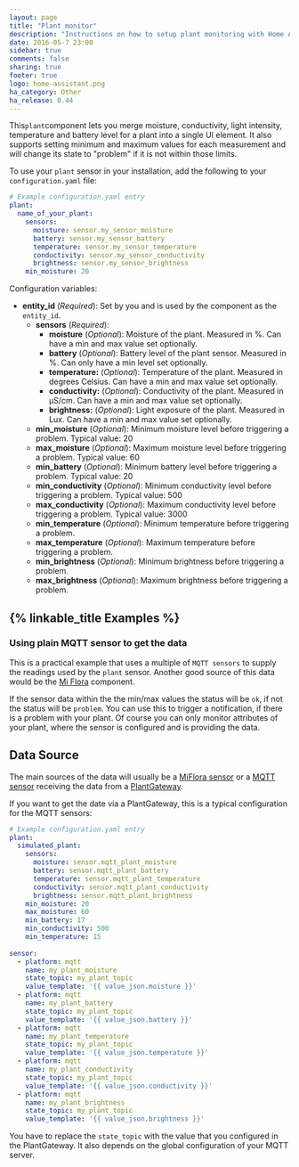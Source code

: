 ```yaml
---
layout: page
title: "Plant monitor"
description: "Instructions on how to setup plant monitoring with Home Assistant."
date: 2016-05-7 23:00
sidebar: true
comments: false
sharing: true
footer: true
logo: home-assistant.png
ha_category: Other
ha_release: 0.44
---
```


This`plant`component lets you merge moisture, conductivity, light intensity, temperature and battery level for a plant into a single UI element. It also supports setting minimum and maximum values for each measurement and will change its state to "problem" if it is not within those limits.

To use your `plant` sensor in your installation, add the following to your `configuration.yaml` file:

```yaml
# Example configuration.yaml entry
plant:
  name_of_your_plant:
    sensors:
      moisture: sensor.my_sensor_moisture
      battery: sensor.my_sensor_battery
      temperature: sensor.my_sensor_temperature
      conductivity: sensor.my_sensor_conductivity
      brightness: sensor.my_sensor_brightness
    min_moisture: 20
```

Configuration variables:

- **entity_id** (*Required*): Set by you and is used by the component as the `entity_id`.
  - **sensors** (*Required*): 
    - **moisture** (*Optional*): Moisture of the plant. Measured in %. Can have a min and max value set optionally.
    - **battery** (*Optional*): Battery level of the plant sensor. Measured in %. Can only have a min level set optionally.
    - **temperature:** (*Optional*): Temperature of the plant. Measured in degrees Celsius. Can have a min and max value set optionally.
    - **conductivity:** (*Optional*): Conductivity of the plant. Measured in µS/cm. Can have a min and max value set optionally.
    - **brightness:** (*Optional*): Light exposure of the plant. Measured in Lux. Can have a min and max value set optionally.
  - **min_moisture** (*Optional*): Minimum moisture level before triggering a problem. Typical value: 20
  - **max_moisture** (*Optional*): Maximum moisture level before triggering a problem. Typical value: 60
  - **min_battery** (*Optional*): Minimum battery level before triggering a problem. Typical value: 20
  - **min_conductivity** (*Optional*): Minimum conductivity level before triggering a problem. Typical value: 500
  - **max_conductivity** (*Optional*): Maximum conductivity level before triggering a problem. Typical value: 3000
  - **min_temperature** (*Optional*): Minimum temperature before triggering a problem.
  - **max_temperature** (*Optional*): Maximum temperature before triggering a problem.
  - **min_brightness** (*Optional*): Minimum brightness before triggering a problem.
  - **max_brightness** (*Optional*): Maximum brightness before triggering a problem.

## {% linkable_title Examples %}
### Using plain MQTT sensor to get the data
This is a practical example that uses a multiple of `MQTT sensors` to supply the readings used by the `plant` sensor.
Another good source of this data would be the [Mi Flora](https://home-assistant.io/components/sensor.miflora/) component. 


If the sensor data within the the min/max values the status will be `ok`, if not the status will be `problem`. You can use this to trigger a notification, if there is a problem with your plant. Of course you can only monitor attributes of your plant, where the sensor is configured and is providing the data.

## Data Source

The main sources of the data will usually be a [MiFlora sensor](sensor.miflora) or a [MQTT sensor](sensor.mqtt) receiving the data from a [PlantGateway](https://github.com/ChristianKuehnel/plantgateway).

If you want to get the date via a PlantGateway, this is a typical configuration for the MQTT sensors:
```yaml
# Example configuration.yaml entry
plant:
  simulated_plant:
    sensors:
      moisture: sensor.mqtt_plant_moisture
      battery: sensor.mqtt_plant_battery
      temperature: sensor.mqtt_plant_temperature
      conductivity: sensor.mqtt_plant_conductivity
      brightness: sensor.mqtt_plant_brightness
    min_moisture: 20
    max_moisture: 60
    min_battery: 17
    min_conductivity: 500
    min_temperature: 15
    
sensor:
  - platform: mqtt
    name: my_plant_moisture
    state_topic: my_plant_topic
    value_template: '{{ value_json.moisture }}'
  - platform: mqtt
    name: my_plant_battery
    state_topic: my_plant_topic
    value_template: '{{ value_json.battery }}'
  - platform: mqtt
    name: my_plant_temperature
    state_topic: my_plant_topic
    value_template: '{{ value_json.temperature }}'
  - platform: mqtt
    name: my_plant_conductivity
    state_topic: my_plant_topic
    value_template: '{{ value_json.conductivity }}'
  - platform: mqtt
    name: my_plant_brightness
    state_topic: my_plant_topic
    value_template: '{{ value_json.brightness }}'
```

You have to replace the `state_topic` with the value that you configured in the PlantGateway. It also depends on the global configuration of your MQTT server.
